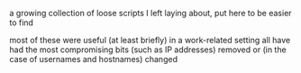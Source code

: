 a growing collection of loose scripts I left laying about, put here to be easier to find

most of these were useful (at least briefly) in a work-related setting
all have had the most compromising bits (such as IP addresses) removed or (in the case of usernames and hostnames) changed